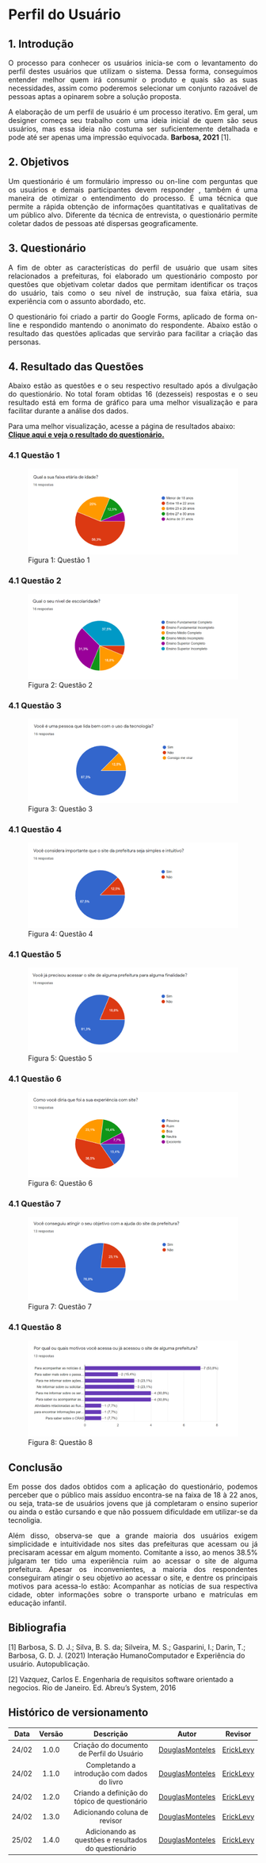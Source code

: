 # Perfil do Usuário

## 1. Introdução

<p style="text-align: justify">
O processo para conhecer os usuários inicia-se com o levantamento do perfil destes usuários que utilizam o sistema. Dessa forma, conseguimos  entender melhor quem irá consumir o produto e quais são as suas necessidades, assim como poderemos selecionar um conjunto razoável de pessoas aptas a opinarem sobre a solução proposta.
</p>

<p style="text-align: justify">
A elaboração de um perfil de usuário é um processo iterativo. Em geral, um designer começa seu trabalho com uma ideia inicial de quem são seus usuários, mas essa ideia não costuma ser suficientemente detalhada e pode até ser apenas uma impressão equivocada. <strong>Barbosa, 2021</strong> [1].
</p>

## 2. Objetivos
<p style="text-align: justify">Um questionário é um formulário impresso ou on-line com perguntas que os usuários e demais participantes devem responder , também é uma maneira de otimizar o entendimento do processo. É uma técnica que permite a rápida obtenção de informações quantitativas e qualitativas de um público alvo. Diferente da técnica de entrevista, o questionário permite coletar dados de pessoas até dispersas geograficamente.</p>


## 3. Questionário

<p style="text-align: justify">
A fim de obter as características do perfil de usuário que usam sites relacionados a prefeituras, foi elaborado um questionário composto por questões que objetivam coletar dados que permitam identificar os traços do usuário, tais como o seu nível de instrução, sua faixa etária, sua experiência com o assunto abordado, etc.
</p>

<p style="text-align: justify">
O questionário foi criado a partir do Google Forms, aplicado de forma on-line e respondido mantendo o anonimato do respondente. Abaixo estão o resultado das questões aplicadas que servirão para facilitar a criação das personas. 
</p>


## 4. Resultado das Questões

<p style="text-align: justify">
Abaixo estão as questões e o seu respectivo resultado após a divulgação do questionário. No total foram obtidas 16 (dezesseis) respostas e o seu resultado está em forma de gráfico para uma melhor visualização e para facilitar durante a análise dos dados.
</p>

<p>
  Para uma melhor visualização, acesse a página de resultados abaixo:<br/>
  <a 
    href="https://docs.google.com/forms/d/e/1FAIpQLSfqoVUp4nTVp1ln7KuBrs_9aZVZVepZH7CB_RkJLiO0OVF0AQ/viewanalytics"
    target="_blanck"
  >  
    <strong>Clique aqui e veja o resultado do questionário.</strong>
  </a>
</p>

### 4.1 Questão 1

<figure>
  <img src="../../assets/questionario/q1.png" alt="Questão 1">
  <figcaption>Figura 1: Questão 1</figcaption>
</figure>

### 4.1 Questão 2
<figure>
  <img src="../../assets/questionario/q2.png" alt="Questão 2">
  <figcaption>Figura 2: Questão 2</figcaption>
</figure>

### 4.1 Questão 3
<figure>
  <img src="../../assets/questionario/q3.png" alt="Questão 3">
  <figcaption>Figura 3: Questão 3</figcaption>
</figure>

### 4.1 Questão 4
<figure>
  <img src="../../assets/questionario/q4.png" alt="Questão 4">
  <figcaption>Figura 4: Questão 4</figcaption>
</figure>

### 4.1 Questão 5
<figure>
  <img src="../../assets/questionario/q5.png" alt="Questão 5">
  <figcaption>Figura 5: Questão 5</figcaption>
</figure>

### 4.1 Questão 6
<figure>
  <img src="../../assets/questionario/q6.png" alt="Questão 6">
  <figcaption>Figura 6: Questão 6</figcaption>
</figure>

### 4.1 Questão 7
<figure>
  <img src="../../assets/questionario/q7.png" alt="Questão 7">
  <figcaption>Figura 7: Questão 7</figcaption>
</figure>

### 4.1 Questão 8
<figure>
  <img src="../../assets/questionario/q8.png" alt="Questão 8">
  <figcaption>Figura 8: Questão 8</figcaption>
</figure>

## Conclusão

<p style="text-align: justify">
Em posse dos dados obtidos com a aplicação do questionário, podemos perceber que o público mais assíduo encontra-se na faixa de 18 à 22 anos, ou seja, trata-se de usuários jovens que já completaram o ensino superior ou ainda o  estão cursando e que não possuem dificuldade em utilizar-se da tecnoligia.
</p>

<p style="text-align: justify">
Além disso, observa-se que a grande maioria dos usuários exigem simplicidade e intuitividade nos sites das prefeituras que acessam ou já precisaram acessar em algum momento. Comitante a isso, ao menos 38.5% julgaram ter tido uma experiência ruim ao acessar o site de alguma prefeitura. Apesar os inconvenientes, a maioria dos respondentes conseguiram atingir o seu objetivo ao acessar o site, e dentre os principais motivos para acessa-lo estão: Acompanhar as notícias de sua respectiva cidade, obter informações sobre o transporte urbano e matrículas em educação infantil. 
</p>

## Bibliografia
 
[1] Barbosa, S. D. J.; Silva, B. S. da; Silveira, M. S.; Gasparini, I.; Darin, T.; Barbosa, G. D. J. (2021) Interação HumanoComputador e Experiência do usuário. Autopublicação. 

[2] Vazquez, Carlos E. Engenharia de requisitos software orientado a negocios. Rio de Janeiro. Ed. Abreu’s System, 2016
 
## Histórico de versionamento
 
| Data  | Versão | Descrição | Autor | Revisor |
| :--:  | :----: | :-------: | :---: | :---: |
| 24/02 | 1.0.0  | Criação do documento de Perfil do Usuário | [DouglasMonteles](https://github.com/DouglasMonteles) | [ErickLevy](https://github.com/ErickLevy) |
| 24/02 | 1.1.0  | Completando a introdução com dados do livro | [DouglasMonteles](https://github.com/DouglasMonteles) | [ErickLevy](https://github.com/ErickLevy) |
| 24/02 | 1.2.0  | Criando a definição do tópico de questionário | [DouglasMonteles](https://github.com/DouglasMonteles) | [ErickLevy](https://github.com/ErickLevy) |
| 24/02 | 1.3.0  | Adicionando coluna de revisor | [DouglasMonteles](https://github.com/DouglasMonteles) | [ErickLevy](https://github.com/ErickLevy) |
| 25/02 | 1.4.0  | Adicionando as questões e resultados do questionário | [DouglasMonteles](https://github.com/DouglasMonteles) | [ErickLevy](https://github.com/ErickLevy) |
